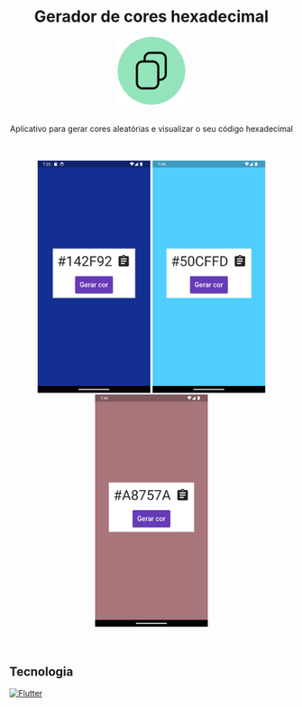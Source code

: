 <h1 align="center">Gerador de cores hexadecimal</h1>

<div align="center">
  <img 
       src="https://github.com/pedropfsf/generator_hexadecimal_code/blob/master/assets/logo.png" 
       alt="Icon app"
       width="120px"
       height="120px"
  />
</div>
<br/>
<p align="center">Aplicativo para gerar cores aleatórias e visualizar o seu código hexadecimal</p>

<br/>
<br/>
<div align="center">
  <img
       src="https://github.com/pedropfsf/generator_hexadecimal_code/blob/master/assets/screenshot1.png"
       alt="Screenshot"
       width="200px"
   />
   <img
       src="https://github.com/pedropfsf/generator_hexadecimal_code/blob/master/assets/screenshot2.png"
       alt="Screenshot"
       width="200px"
   />
   <img
       src="https://github.com/pedropfsf/generator_hexadecimal_code/blob/master/assets/screenshot3.png"
       alt="Screenshot"
       width="200px"
   />
</div>

<br/>
<br/>
  
## Tecnologia
<a href="https://flutter.dev/" target="_black">
  <img src="https://cdn.jsdelivr.net/gh/devicons/devicon/icons/flutter/flutter-original.svg" width="50px" alt="Flutter" title="Flutter" />          
</a>

